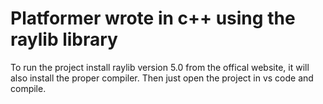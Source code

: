 # Platformer wrote in c++ using the raylib library
To run the project install raylib version 5.0 from the offical website, it will also install the proper compiler. Then just open the project in vs code and compile.